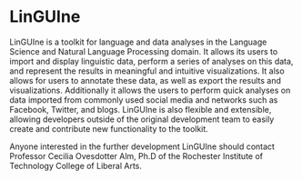 LinGUIne
========

LinGUIne is a toolkit for language and data analyses in the Language Science and
Natural Language Processing domain. It allows its users to import and display 
linguistic data, perform a series of analyses on this data, and represent the 
results in meaningful and intuitive visualizations. It also allows for users to
annotate these data, as well as export the results and visualizations. 
Additionally it allows the users to perform quick analyses on data imported 
from commonly used social media and networks such as Facebook, Twitter, and 
blogs. LinGUIne is also flexible and extensible, allowing developers outside of
the original development team to easily create and contribute new functionality
to the toolkit.

Anyone interested in the further development LinGUIne should contact 
Professor Cecilia Ovesdotter Alm, Ph.D of the Rochester Institute of Technology
College of Liberal Arts.